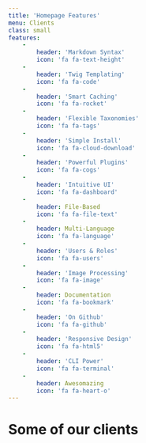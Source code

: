 ```yaml
---
title: 'Homepage Features'
menu: Clients
class: small
features:
    -
        header: 'Markdown Syntax'
        icon: 'fa fa-text-height'
    -
        header: 'Twig Templating'
        icon: 'fa fa-code'
    -
        header: 'Smart Caching'
        icon: 'fa fa-rocket'
    -
        header: 'Flexible Taxonomies'
        icon: 'fa fa-tags'
    -
        header: 'Simple Install'
        icon: 'fa fa-cloud-download'
    -
        header: 'Powerful Plugins'
        icon: 'fa fa-cogs'
    -
        header: 'Intuitive UI'
        icon: 'fa fa-dashboard'
    -
        header: File-Based
        icon: 'fa fa-file-text'
    -
        header: Multi-Language
        icon: 'fa fa-language'
    -
        header: 'Users & Roles'
        icon: 'fa fa-users'
    -
        header: 'Image Processing'
        icon: 'fa fa-image'
    -
        header: Documentation
        icon: 'fa fa-bookmark'
    -
        header: 'On Github'
        icon: 'fa fa-github'
    -
        header: 'Responsive Design'
        icon: 'fa fa-html5'
    -
        header: 'CLI Power'
        icon: 'fa fa-terminal'
    -
        header: Awesomazing
        icon: 'fa fa-heart-o'
---
```


# Some of our clients

